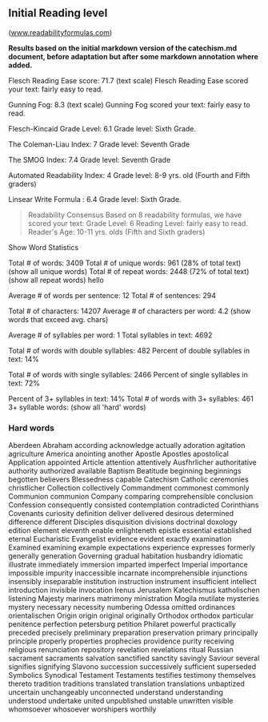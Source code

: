 ## Initial Reading level
(www.readabilityformulas.com)

**Results based on the initial markdown version of the catechism.md document, before adaptation but after some markdown annotation where added.**

Flesch Reading Ease score: 71.7 (text scale)
Flesch Reading Ease scored your text: fairly easy to read.

Gunning Fog: 8.3 (text scale)
Gunning Fog scored your text: fairly easy to read.

Flesch-Kincaid Grade Level: 6.1
Grade level: Sixth Grade.

The Coleman-Liau Index: 7
Grade level: Seventh Grade

The SMOG Index: 7.4
Grade level: Seventh Grade

Automated Readability Index: 4
Grade level: 8-9 yrs. old (Fourth and Fifth graders)

Linsear Write Formula : 6.4
Grade level: Sixth Grade.

<blockquote>
Readability Consensus
Based on 8 readability formulas, we have scored your text:
Grade Level: 6
Reading Level: fairly easy to read.
Reader's Age: 10-11 yrs. olds (Fifth and Sixth graders)
</blockquote>

Show Word Statistics

Total # of words: 3409
Total # of unique words: 961 (28% of total text)
(show all unique words)
Total # of repeat words: 2448 (72% of total text)
(show all repeat words)
hello

Average # of words per sentence: 12
Total # of sentences: 294

Total # of characters: 14207
Average # of characters per word: 4.2
(show words that exceed avg. chars)

Average # of syllables per word: 1
Total syllables in text: 4692

Total # of words with double syllables: 482
Percent of double syllables in text: 14%

Total # of words with single syllables: 2466
Percent of single syllables in text: 72%

Percent of 3+ syllables in text: 14%
Total # of words with 3+ syllables: 461
3+ syllable words: (show all 'hard' words)

### Hard words
Aberdeen
Abraham
according
acknowledge
actually
adoration
agitation
agriculture
America
anointing
another
Apostle
Apostles
apostolical
Application
appointed
Article
attention
attentively
Ausfhrlicher
authoritative
authority
authorized
available
Baptism
Beatitude
beginning
beginnings
begotten
believers
Blessedness
capable
Catechism
Catholic
ceremonies
christlicher
Collection
collectively
Commandment
commonest
commonly
Communion
communion
Company
comparing
comprehensible
conclusion
Confession
consequently
consisted
contemplation
contradicted
Corinthians
Covenants
curiosity
definition
deliver
delivered
desirous
determined
difference
different
Disciples
disquisition
divisions
doctrinal
doxology
edition
element
eleventh
enable
enlighteneth
epistle
essential
established
eternal
Eucharistic
Evangelist
evidence
evident
exactly
examination
Examined
examining
example
expectations
experience
expresses
formerly
generally
generation
Governing
gradual
habitation
husbandry
idiomatic
illustrate
immediately
immersion
imparted
imperfect
Imperial
importance
impossible
impurity
inaccessible
incarnate
incomprehensible
injunctions
insensibly
inseparable
institution
instruction
instrument
insufficient
intellect
introduction
invisible
invocation
Irenus
Jerusalem
Katechismus
katholischen
listening
Majesty
mariners
matrimony
ministration
Mogila
mutilate
mysteries
mystery
necessary
necessity
numbering
Odessa
omitted
ordinances
orientalischen
Origin
origin
original
originally
Orthodox
orthodox
particular
penitence
perfection
petersburg
petition
Philaret
powerful
practically
preceded
precisely
preliminary
preparation
preservation
primary
principally
principle
properly
properties
prophecies
providence
purity
receiving
religious
renunciation
repository
revelation
revelations
ritual
Russian
sacrament
sacraments
salvation
sanctified
sanctity
savingly
Saviour
several
signifies
signifying
Slavono
succession
successively
sufficient
superseded
Symbolics
Synodical
Testament
Testaments
testifies
testimony
themselves
thereto
tradition
traditions
translated
translation
translations
unbaptized
uncertain
unchangeably
unconnected
understand
understanding
understood
undertake
united
unpublished
unstable
unwritten
visible
whomsoever
whosoever
worshipers
worthily
